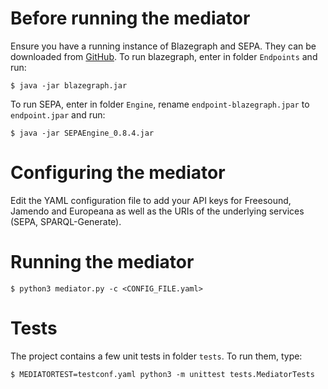 # Before running the mediator

Ensure you have a running instance of Blazegraph and SEPA. They can be downloaded from [GitHub](https://github.com/desmovalvo/FFSEPABins.git).
To run blazegraph, enter in folder `Endpoints` and run:

```
$ java -jar blazegraph.jar 
```

To run SEPA, enter in folder `Engine`, rename `endpoint-blazegraph.jpar` to `endpoint.jpar` and run:

```
$ java -jar SEPAEngine_0.8.4.jar
```

# Configuring the mediator

Edit the YAML configuration file to add your API keys for Freesound, Jamendo and Europeana as well as the URIs of the underlying services (SEPA, SPARQL-Generate).

# Running the mediator

```
$ python3 mediator.py -c <CONFIG_FILE.yaml>
```

# Tests

The project contains a few unit tests in folder `tests`. To run them, type:

```
$ MEDIATORTEST=testconf.yaml python3 -m unittest tests.MediatorTests
```